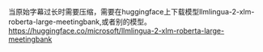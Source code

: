 当原始字幕过长时需要压缩，需要在huggingface上下载模型llmlingua-2-xlm-roberta-large-meetingbank,或者别的模型。
https://huggingface.co/microsoft/llmlingua-2-xlm-roberta-large-meetingbank
